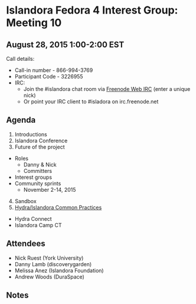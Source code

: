 # Islandora Fedora 4 Interest Group: Meeting 10

## August 28, 2015 1:00-2:00 EST

Call details:
  * Call-in number - 866-994-3769
  * Participant Code - 3226955
  * IRC:
    * Join the #islandora chat room via [Freenode Web IRC](https://webchat.freenode.net/) (enter a unique nick)
    * Or point your IRC client to #isladora on irc.freenode.net

## Agenda

1. Introductions
2. Islandora Conference
3. Future of the project
  * Roles
    * Danny & Nick
    * Committers
  * Interest groups
  * Community sprints
    * November 2-14, 2015
4. Sandbox
5. [Hydra/Islandora Common Practices](https://docs.google.com/document/d/1BDrInNgg2aA6i6i4fi7zH6pK6HfsPamJgkce3pjRslg/edit#heading=h.uk7m472me211)
  * Hydra Connect
  * Islandora Camp CT

## Attendees

* Nick Ruest (York University)
* Danny Lamb (discoverygarden)
* Melissa Anez (Islandora Foundation)
* Andrew Woods (DuraSpace)

## Notes
